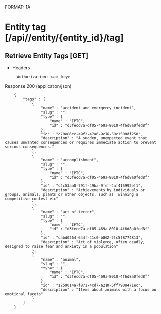 FORMAT: 1A


# Entity tag [/api//entity/{entity_id}/tag]


## Retrieve Entity Tags [GET]


+ Headers

        Authorization: <api_key>



Response 200 (application/json)


        {
            "tags" : [
                {
                    "name" : "accident and emergency incident",
                    "slug" : "",
                    "type" : {
                        "name" : "IPTC",
                        "id" : "d3fecd7a-df05-469a-8010-4f6d8a0fed8f"
                    },
                    "id" : "c70e86cc-a9f2-47a6-9c76-58c1500df258",
                    "description" : "A sudden, unexpected event that causes unwanted consequences or requires immediate action to prevent serious consequences."
                },
                {
                    "name" : "accomplishment",
                    "slug" : "",
                    "type" : {
                        "name" : "IPTC",
                        "id" : "d3fecd7a-df05-469a-8010-4f6d8a0fed8f"
                    },
                    "id" : "c4c53aa8-791f-49ba-9fef-4af415992ef1",
                    "description" : "Achievements by individuals or groups, animals, plants or other objects, such as  winning a competitive contest etc"
                },
                {
                    "name" : "act of terror",
                    "slug" : "",
                    "type" : {
                        "name" : "IPTC",
                        "id" : "d3fecd7a-df05-469a-8010-4f6d8a0fed8f"
                    },
                    "id" : "cabd0264-644f-41c0-b862-2fc5f8774813",
                    "description" : "Act of violence, often deadly, designed to raise fear and anxiety in a population"
                },
                {
                    "name" : "animal",
                    "slug" : "",
                    "type" : {
                        "name" : "IPTC",
                        "id" : "d3fecd7a-df05-469a-8010-4f6d8a0fed8f"
                    },
                    "id" : "1259014a-f871-4cd7-a210-5ff7908471ec",
                    "description" : "Items about animals with a focus on emotional facets"
                }
            ]
        }

